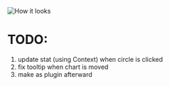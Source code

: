 ![How it looks](https://user-images.githubusercontent.com/7237762/191551358-50fdd68a-5823-4b11-b26a-5b77fc626202.png)

# TODO:
1. update stat (using Context) when circle is clicked
2. fix tooltip when chart is moved
3. make as plugin afterward
